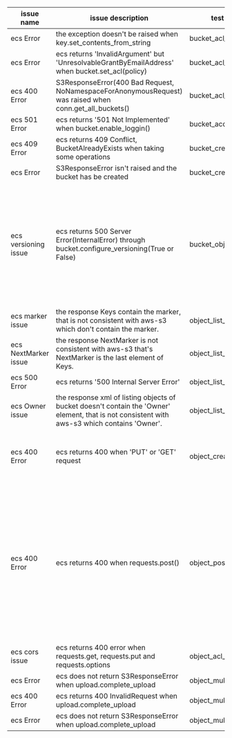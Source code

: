 |issue name|issue description| test case file name | test case name | comments|
|---|---|---|---|---|
|ecs Error|	the exception doesn't be raised when key.set\_contents\_from\_string	|bucket\_acl\_test.py|bucket\_acl\_no\_grants||
|ecs Error|	ecs returns 'InvalidArgument' but 'UnresolvableGrantByEmailAddress' when bucket.set\_acl(policy)|bucket\_acl\_test.py	|test\_bucket\_acl\_grant\_not\_exist\_email||
|ecs 400 Error|	S3ResponseError(400 Bad Request, NoNamespaceForAnonymousRequest) was raised when conn.get\_all\_buckets()	|bucket\_acl\_test.py|test\_list\_buckets\_anonymous||
|ecs 501 Error	|ecs returns '501 Not Implemented' when bucket.enable\_loggin()	|bucket\_access\_test.py|test\_logging\_toggle||
|ecs 409 Error|	ecs returns 409 Conflict, BucketAlreadyExists when taking some operations	|bucket\_create\_delete\_test.py|test\_bucket\_create\_exists<br>test\_bucket\_create\_exists\_not\_owner<br>test\_bucket\_recreate\_not\_overriding||
|ecs Error|S3ResponseError isn't raised and the bucket has be created|bucket\_create\_delete\_test.py	|test\_bucket\_create\_naming\_bad\_short||
|ecs versioning issue|	ecs returns 500 Server Error(InternalError) through bucket.configure\_versioning(True or False)|bucket\_object\_versioning\_test.py	|test\_versioning\_bucket\_create\_suspend<br>test\_versioning\_obj\_create\_read\_remove<br>test\_versioning\_obj\_create\_read\_remove\_head<br>test\_versioning\_obj\_suspend\_versions<br>test\_versioning\_obj\_create\_versions\_remove\_all<br>test\_versioning\_obj\_create\_overwrite\_multipart<br>test\_versioning\_obj\_list\_marker<br>test\_versioning\_copy\_obj\_version<br>test\_versioning\_multi\_object\_delete<br>test\_versioning\_multi\_object\_delete\_with\_marker<br>test\_versioning\_multi\_object\_delete\_with\_marker\_create<br>test\_versioned\_object\_acl<br>test\_versioned\_concurrent\_object\_create\_concurrent\_remove<br>test\_versioned\_concurrent\_object\_create\_and\_remove<br>||
|ecs marker issue	|the response Keys contain the marker, that is not consistent with aws-s3 which don't contain the marker.|object\_list\_test\_extend.py	| test\_object\_list\_many<br>test\_object\_list\_maxkeys\_one||
|ecs NextMarker issue|	the response NextMarker is not consistent with  aws-s3 that's NextMarker is the last element of Keys.|object\_list\_test\_extend.py	|test\_object\_list\_delimiter\_prefix||
|ecs 500 Error|	ecs returns '500 Internal Server Error'|object\_list\_test\_extend.py	|test\_object\_list\_maxkeys\_invalid||
|ecs Owner issue|	the response xml of listing objects of bucket doesn't contain the 'Owner' element, that is not consistent with aws-s3 which contains 'Owner'.	|object\_list\_test\_extend.py|test\_object\_list\_return\_data||
|ecs 400 Error|ecs returns 400 when 'PUT' or 'GET' request|object\_create\_delete\_test.py|test\_object\_raw\_get<br>test\_object\_raw\_get\_bucket\_gone<br>test\_object\_raw\_get\_object\_gone<br>test\_object\_raw\_get\_bucket\_acl<br>test\_object\_raw\_put<br>test\_object\_raw\_put\_write\_access<br>||
|ecs 400 Error|	ecs returns 400 when requests.post()|object\_post\_test.py	|test\_post\_object\_anonymous\_request<br>test\_post\_object\_authenticated\_request<br>test\_post\_object\_authenticated\_request\_bad\_access\_key<br>test\_post\_object\_set\_success\_code<br>test\_post\_object\_set\_invalid\_success\_code<br>test\_post\_object\_upload\_larger\_than\_chunk<br>test\_post\_object\_set\_key\_from\_filename<br>test\_post\_object\_ignored\_header<br>test\_post\_object\_case\_insensitive\_condition\_fields<br>test\_post\_object\_escaped\_field\_values<br>test\_post\_object\_success\_redirect\_action<br>test\_post\_object\_invalid\_signature<br>test\_post\_object\_invalid\_access\_key<br>test\_post\_object\_missing\_policy\_condition<br>test\_post\_object\_user\_specified\_header<br>test\_post\_object\_request\_missing\_policy\_specified\_field<br>test\_post\_object\_expired\_policy<br>test\_post\_object\_invalid\_request\_field\_value<br>||
|ecs cors issue|	ecs returns 400 error when requests.get, requests.put and requests.options|object\_acl\_test.py	|test\_cors\_origin\_response||
|ecs Error|ecs does not return S3ResponseError when upload.complete\_upload|	object\_multipart\_test.py|test\_multipart\_upload\_size\_too\_small||
|ecs 400 Error|ecs returns 400 InvalidRequest when upload.complete\_upload|object\_multipart\_test.py|test\_multipart\_upload\_empty||
|ecs Error|ecs does not return S3ResponseError when upload.complete\_upload|object\_multipart\_test.py|test\_abort\_multipart\_upload<br>test\_list\_multipart\_upload||